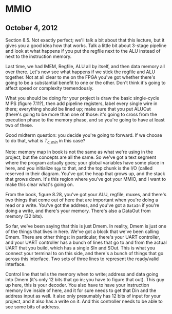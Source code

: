 MMIO
====
October 4, 2012
---------------

Section 8.5. Not exactly perfect; we'll talk a bit about that this lecture,
but it gives you a good idea how that works. Talk a little bit about
3-stage pipeline and look at what happens if you put the regfile next to
the ALU instead of next to the instruction memory.

Last time, we had IMEM, Regfile, ALU all by itself, and then data memory
all over there. Let's now see what happens if we stick the regfile and ALU
together. Not at all clear to me on the FPGA you've got whether there's
going to be a substantial benefit to one or the other. Don't think it's
going to affect speed or complexity tremendously.

What you should be doing for your project is draw the basic single-cycle
MIPS (figure 7.11?), then add pipeline registers, label every single wire
in there; everything should be lined up; make sure that you put ALUOut
(there's going to be more than one of those: it's going to cross from the
execution phase to the memory phase, and so you're going to have at least
two of these.

Good midterm question: you decide you're going to forward. If we choose to
do that, what is $T_{c,min}$ in this case?

Note: memory map in book is not the same as what we're using in the
project, but the concepts are all the same. So we've got a text segment
where the program actually goes; your global variables have some place in
here, and you initialize `$gp` to that, and the top chunk is the I/O (called
reserved in their diagram. You've got the heap that grows up, and the stack
that grows down. It's this region where you've got your MMIO, and I want to
make this clear what's going on.

From the book, figure 8.28, you've got your ALU, regfile, muxes, and
there's two things that come out of here that are important when you're
doing a read or a write. You've got the address, and you've got a `DataIn`
if you're doing a write, and there's your memory. There's also a DataOut
from memory (32 bits).

So far, we've been saying that this is just Dmem. In reality, Dmem is just
one of the things that lives in here. We've got a block that we've been
calling Dmem. There are other things: in particular, there's your UART
controller, and your UART controller has a bunch of lines that go to and
from the actual UART that you build, which has a single SIn and SOut. This
is what you connect your terminal to on this side, and there's a bunch of
things that go across this interface. Two sets of three lines to represent
the ready/valid interface.

Control line that tells the memory when to write; address and data going
into Dmem (it's only 12 bits that go in; you have to figure that out). This
guy up here, this is your decoder. You also have to have your instruction
memory live inside of here, and it for sure needs to get that Din and the
address input as well. It also only presumably has 12 bits of input for
your project, and it also has a write on it. And this controller needs to
be able to see some bits of address.

